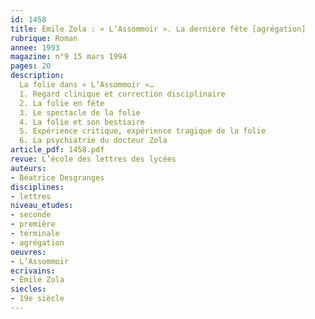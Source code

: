 ```yaml
---
id: 1458
title: Émile Zola : « L’Assommoir ». La dernière fête [agrégation]
rubrique: Roman
annee: 1993
magazine: n°9 15 mars 1994
pages: 20
description: 
  La folie dans « L’Assommoir »…
  1. Regard clinique et correction disciplinaire
  2. La folie en fête
  3. Le spectacle de la folie
  4. La folie et son bestiaire
  5. Expérience critique, expérience tragique de la folie
  6. La psychiatrie du docteur Zola
article_pdf: 1458.pdf
revue: L’école des lettres des lycées
auteurs:
- Béatrice Desgranges
disciplines:
- lettres
niveau_etudes:
- seconde
- première
- terminale
- agrégation
oeuvres:
- L’Assommoir
ecrivains:
- Émile Zola
siecles:
- 19e siècle
---
```

